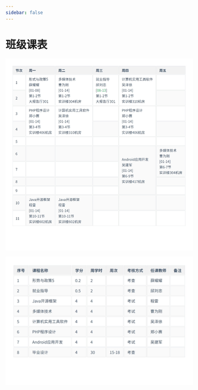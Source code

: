 ```yaml
---
sidebar: false
---
```


# 班级课表

![](../../img/image-20210916200921101.png)

![](../../img/image-20210905170639509.png)
